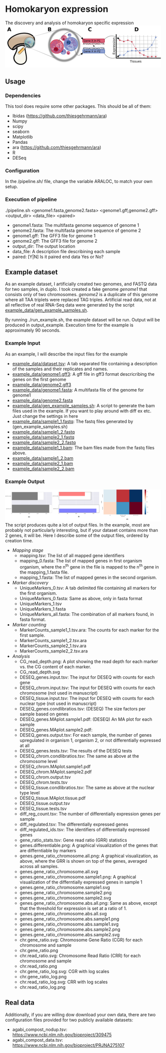# Homokaryon expression
The discovery and analysis of homokaryon specific expression
![The General Overview of Homokaryon Specific Expression](readme/figure0.png)
## Usage

### Dependencies
  This tool does require some other packages. This should be all of them:
  * Ibidas (https://github.com/thiesgehrmann/ara)
  * Numpy
  * scipy
  * seaborn
  * Matplotlib
  * Pandas
  * ara (https://github.com/thiesgehrmann/ara)
  * R
  * DESeq

### Configuration
  In the /pipeline.sh/ file, change the variable ARALOC, to match your own setup.

### Execution of pipeline
   ./pipeline.sh \<genome1.fasta,genome2.fasta\> \<genome1.gff,genome2.gff\> \<output_dir\> \<data_file\> \<paired\>

  * genome1.fasta: The multifasta genome sequence of genome 1
  * genome2.fasta: The multifasta genome sequence of genome 2
  * genome1.gff:   The GFF3 file for genome 1
  * genome2.gff:   The GFF3 file for genome 2
  * output_dir:    The output location
  * data_file:     A description file describining each sample
  * paired:        [Y|N] Is it paired end data Yes or No?
 

## Example dataset
  As an example dataset, I artificially created two genomes, and FASTQ data for two samples, in duplo.
  I took created a fake genome *genome1* that consists only of two chromosomes.
  *genome2* is a duplicate of this genome where all TAA triplets were replaced TAG triples.
  Artificial read data, not at all reflective of real RNA-Seq data were generated by the script [example_data/gen_example_samples.sh](example_data/gen_example_samples.sh).

  By running ./run_example.sh, the example dataset will be run. Output will be produced in output_example.
  Execution time for the example is approximately 90 seconds.

### Example Input
  As an example, I will describe the input files for the example

  * [example_data/dataset.tsv](example_data/dataset.tsv): A tab separated file containing a description of the samples and their replicates and names.
  * [example_data/genome1.gff3](example_data/genome1.gff3): A gff file in gff3 format descricribing the genes on the first genome
  * [example_data/genome2.gff3](example_data/genome2.gff3)
  * [example_data/genome1.fasta](example_data/genome1.fasta): A multifasta file of the genome for genome1
  * [example_data/genome2.fasta](example_data/genome2.fasta)
  * [example_data/gen_example_samples.sh](example_data/gen_example_samples.sh): A script to generate the bam files used in the example. If you want to play around with diff ex etc. Just change the settings in here
  * [example_data/sample1_1.fastq](example_data/sample1_1.fastq): The fastq files generated by (gen_example_samples.sh)
  * [example_data/sample1_2.fastq](example_data/sample1_2.fastq)
  * [example_data/sample2_1.fastq](example_data/sample2_1.fastq)
  * [example_data/sample2_2.fastq](example_data/sample2_2.fastq)
  * [example_data/sample1_1.bam](example_data/sample1_1.bam): The bam files made from the fastq files above.
  * [example_data/sample1_2.bam](example_data/sample1_2.bam)
  * [example_data/sample2_1.bam](example_data/sample2_1.bam)
  * [example_data/sample2_2.bam](example_data/sample2_2.bam)


### Example Output
  ![Some output figures of the analysis when run on the example dataset](readme/example_output.png)
  The script produces quite a lot of output files.
  In the example, most are probably not particularly interesting, but if your dataset contains more than 2 genes, it will be.
  Here I describe some of the output files, ordered by creation time.
  * *Mapping stage*
    * mapping.tsv: The list of all mapped gene identifiers
    * mapping_0.fasta: The list of mapped genes in first organism organism, where the n<sup>th</sup> gene in the file is mapped to the n<sup>th</sup> gene in the mapping_1.fasta file.
    * mapping_1.fasta: The list of mapped genes in the second organism.
  * *Marker discovery*
    * UniqueMarkers_0.tsv: A tab delimited file containing all markers for the first organism.
    * UniqueMarkers_0.fasta: Same as above, only in fasta format
    * UniqueMarkers_1.tsv
    * UniqueMarkers_1.fasta
    * UniqueMarkers_all.fasta: The combination of all markers found, in fasta format.
  * *Marker counting*
    * MarkerCounts_sample1_1.tsv.ara: The counts for each marker for the first sample.
    * MarkerCounts_sample1_2.tsv.ara
    * MarkerCounts_sample2_1.tsv.ara
    * MarkerCounts_sample2_2.tsv.ara
  * *Analysis*
    * CG_read_depth.png: A plot showing the read depth for each marker vs. the CG content of each marker.
    * CG_read_depth.svg
    * DESEQ_genes.input.tsv: The input for DESEQ with counts for each gene
    * DESEQ_chrom.input.tsv: The input for DESEQ with counts for each chromosome (not used in manuscript)
    * DESEQ_tissue.input.tsv: The input for DESEQ with counts for each nuclear type (not used in manuscript)
    * DESEQ_genes.condlibratios.tsv: (DESEQ) The size factors per sample based on genes
    * DESEQ_genes.MAplot.sample1.pdf: (DESEQ) An MA plot for each sample 
    * DESEQ_genes.MAplot.sample2.pdf:
    * DESEQ_genes.output.tsv: For each sample, the number of genes upregulated in organism 1, organism 2, or not differentially expressed at all
    * DESEQ_genes.tests.tsv: The results of the DESEQ tests
    * DESEQ_chrom.condlibratios.tsv: The same as above at the chromosome level
    * DESEQ_chrom.MAplot.sample1.pdf
    * DESEQ_chrom.MAplot.sample2.pdf
    * DESEQ_chrom.output.tsv
    * DESEQ_chrom.tests.tsv
    * DESEQ_tissue.condlibratios.tsv: The same as above at the nuclear type level
    * DESEQ_tissue.MAplot.tissue.pdf
    * DESEQ_tissue.output.tsv
    * DESEQ_tissue.tests.tsv
    * diff_reg_count.tsv: The number of differentially expression genes per sample
    * diff_regulated.tsv: The differentially expressed genes
    * diff_regulated_ids.tsv: The identifiers of differentially expressed genes
    * gene_ratio_stats.tsv: Gene read ratio (GRR) statistics
    * genes.differentiable.png: A graphical visualization of the genes that are differntiable by markers
    * genes.gene_ratio_chromosome.all.png: A graphical visualization, as above, where the GRR is shown on top of the genes, averaged across all samples.
    * genes.gene_ratio_chromosome.all.svg
    * genes.gene_ratio_chromosome.sample1.png: A graphical visualization of the differntially expressed genes in sample 1
    * genes.gene_ratio_chromosome.sample1.svg
    * genes.gene_ratio_chromosome.sample2.png
    * genes.gene_ratio_chromosome.sample2.svg
    * genes.gene_ratio_chromosome.abs.all.png: Same as above, except that the threshold for expression is set at a ratio of 1.
    * genes.gene_ratio_chromosome.abs.all.svg
    * genes.gene_ratio_chromosome.abs.sample1.png
    * genes.gene_ratio_chromosome.abs.sample1.svg
    * genes.gene_ratio_chromosome.abs.sample2.png
    * genes.gene_ratio_chromosome.abs.sample2.svg
    * chr.gene_ratio.svg: Chromosome Gene Ratio (CGR) for each chromosome and sample
    * chr.gene_ratio.png
    * chr.read_ratio.svg: Chromosome Read Ratio (CRR) for each chromosome and sample
    * chr.read_ratio.png
    * chr.gene_ratio_log.svg: CGR with log scales
    * chr.gene_ratio_log.png
    * chr.read_ratio_log.svg: CRR with log scales
    * chr.read_ratio_log.png

## Real data

  Additionally, if you are willing dow download your own data, there are two configuration files provided for two publicly available datasets:
  * agabi_compost_nodup.tsv: https://www.ncbi.nlm.nih.gov/bioproject/309475
  * agabi_compost_data.tsv: https://www.ncbi.nlm.nih.gov/bioproject/PRJNA275107



